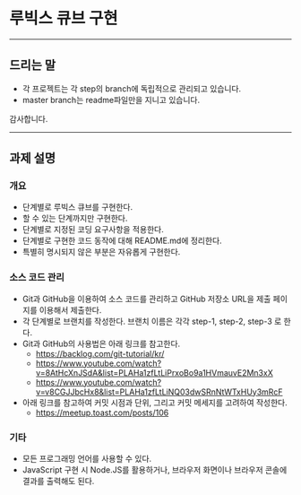 # 루빅스 큐브 구현

---

## 드리는 말

- 각 프로젝트는 각 step의 branch에 독립적으로 관리되고 있습니다.
- master branch는 readme파일만을 지니고 있습니다.

감사합니다.

---

## 과제 설명

### 개요

- 단계별로 루빅스 큐브를 구현한다.
- 할 수 있는 단계까지만 구현한다.
- 단계별로 지정된 코딩 요구사항을 적용한다.
- 단계별로 구현한 코드 동작에 대해 README.md에 정리한다.
- 특별히 명시되지 않은 부분은 자유롭게 구현한다.

### 소스 코드 관리

- Git과 GitHub을 이용하여 소스 코드를 관리하고 GitHub 저장소 URL을 제출 페이지를 이용해서 제출한다.
- 각 단계별로 브랜치를 작성한다. 브랜치 이름은 각각 step-1, step-2, step-3 로 한다.
- Git과 GitHub의 사용법은 아래 링크를 참고한다.
  - https://backlog.com/git-tutorial/kr/
  - https://www.youtube.com/watch?v=8AtHcXnJSdA&list=PLAHa1zfLtLiPrxoBo9a1HVmauvE2Mn3xX
  - https://www.youtube.com/watch?v=v8CGJJbcHx8&list=PLAHa1zfLtLiNQ03dwSRnNtWTxHUy3mRcF
- 아래 링크를 참고하여 커밋 시점과 단위, 그리고 커밋 메세지를 고려하여 작성한다.
  - https://meetup.toast.com/posts/106

### 기타

- 모든 프로그래밍 언어를 사용할 수 있다.
- JavaScript 구현 시 Node.JS를 활용하거나, 브라우저 화면이나 브라우저 콘솔에 결과를 출력해도 된다.
